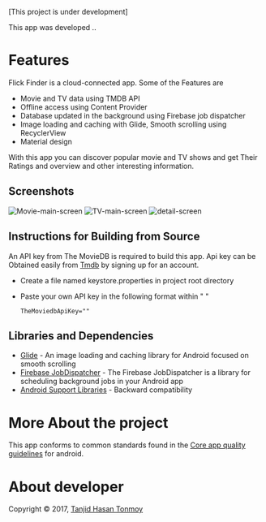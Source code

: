 [This project is under development]

This app was developed ..

# Features

Flick Finder is a cloud-connected app. Some of the Features are

- Movie and TV data using TMDB API
- Offline access using Content Provider
- Database updated in the background using Firebase job dispatcher
- Image loading and caching with Glide, Smooth scrolling using RecyclerView
- Material design

With this app you can discover popular movie and TV shows and get Their Ratings and overview and other interesting information.

## Screenshots

![Movie-main-screen](https://user-images.githubusercontent.com/21177534/28241728-9b9fd27a-69bb-11e7-8778-e1706db85592.png)
![TV-main-screen](https://user-images.githubusercontent.com/21177534/28241729-a0d6c65e-69bb-11e7-8aa3-f8578bbebc0c.png)
![detail-screen](https://user-images.githubusercontent.com/21177534/28241730-a4e0a6c0-69bb-11e7-80ca-dfe6bd1f52a7.png)

## Instructions for Building from Source

An API key from The MovieDB is required to build this app. Api key can be Obtained easily from [Tmdb](https://www.themoviedb.org/account/signup?language=en-EN) by signing up for an account.

- Create a file named keystore.properties in project root directory
- Paste your own API key in the following format within " "

  ```
  TheMoviedbApiKey=""
  ```

## Libraries and Dependencies

- [Glide](https://github.com/bumptech/glide) - An image loading and caching library for Android focused on smooth scrolling
- [Firebase JobDispatcher](https://github.com/firebase/firebase-jobdispatcher-android) - The Firebase JobDispatcher is a library for scheduling background jobs in your Android app
- [Android Support Libraries](https://developer.android.com/topic/libraries/support-library/index.html) - Backward compatibility

# More About the project

This app conforms to common standards found in the [Core app quality guidelines](https://developer.android.com/develop/quality-guidelines/core-app-quality.html) for android.

# About developer

Copyright © 2017, [Tanjid Hasan Tonmoy](https://thtonmoy.github.io)

